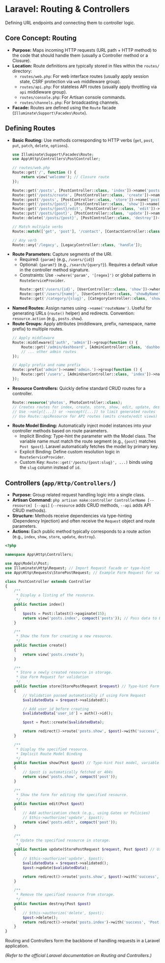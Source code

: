 # Laravel: Routing & Controllers

Defining URL endpoints and connecting them to controller logic.

## Core Concept: Routing

*   **Purpose:** Maps incoming HTTP requests (URL path + HTTP method) to the code that should handle them (usually a Controller method or a Closure).
*   **Location:** Route definitions are typically stored in files within the `routes/` directory:
    *   `routes/web.php`: For web interface routes (usually apply session state, CSRF protection via `web` middleware group).
    *   `routes/api.php`: For stateless API routes (usually apply throttling via `api` middleware group).
    *   `routes/console.php`: For Artisan console commands.
    *   `routes/channels.php`: For broadcasting channels.
*   **Facade:** Routes are defined using the `Route` facade (`Illuminate\Support\Facades\Route`).

## Defining Routes

*   **Basic Routing:** Use methods corresponding to HTTP verbs (`get`, `post`, `put`, `patch`, `delete`, `options`).
    ```php
    use Illuminate\Support\Facades\Route;
    use App\Http\Controllers\PostController;

    // routes/web.php
    Route::get('/', function () {
        return view('welcome'); // Closure route
    });

    Route::get('/posts', [PostController::class, 'index'])->name('posts.index'); // Controller action
    Route::get('/posts/create', [PostController::class, 'create'])->name('posts.create');
    Route::post('/posts', [PostController::class, 'store'])->name('posts.store');
    Route::get('/posts/{post}', [PostController::class, 'show'])->name('posts.show'); // Route Model Binding
    Route::get('/posts/{post}/edit', [PostController::class, 'edit'])->name('posts.edit');
    Route::put('/posts/{post}', [PostController::class, 'update'])->name('posts.update'); // Or Route::patch
    Route::delete('/posts/{post}', [PostController::class, 'destroy'])->name('posts.destroy');

    // Match multiple verbs
    Route::match(['get', 'post'], '/contact', [ContactController::class, 'handle']);

    // Any verb
    Route::any('/legacy', [LegacyController::class, 'handle']);
    ```
*   **Route Parameters:** Capture segments of the URI.
    *   Required: `{param}` (e.g., `/users/{id}`)
    *   Optional: `{param?}` (e.g., `/search/{query?}`). Requires a default value in the controller method signature.
    *   Constraints: Use `->where('param', '[regex]')` or global patterns in `RouteServiceProvider`.
        ```php
        Route::get('/users/{id}', [UserController::class, 'show'])->where('id', '[0-9]+');
        Route::get('/users/{name}', [UserController::class, 'showByName'])->whereAlpha('name');
        Route::get('/category/{slug}', [CategoryController::class, 'show'])->whereAlphaNumeric('slug');
        ```
*   **Named Routes:** Assign names using `->name('routeName')`. Useful for generating URLs (`route()` helper) and redirects. Convention: `resource.action` (e.g., `posts.show`).
*   **Route Groups:** Apply attributes (middleware, prefix, namespace, name prefix) to multiple routes.
    ```php
    // Apply middleware
    Route::middleware(['auth', 'admin'])->group(function () {
        Route::get('/admin/dashboard', [AdminController::class, 'dashboard']);
        // ... other admin routes
    });

    // Apply prefix and name prefix
    Route::prefix('admin')->name('admin.')->group(function () {
        Route::get('/users', [AdminUserController::class, 'index'])->name('users.index'); // Full name: admin.users.index
    });
    ```
*   **Resource Controllers:** Quickly define standard CRUD routes for a controller.
    ```php
    Route::resource('photos', PhotoController::class);
    // Creates routes for index, create, store, show, edit, update, destroy
    // Use ->only([...]) or ->except([...]) to limit generated routes
    // Use Route::apiResource for API routes (omits create/edit views)
    ```
*   **Route Model Binding:** Automatically inject model instances into your controller methods based on route parameters.
    *   Implicit Binding: Type-hint the parameter with the Model class. The variable name must match the route segment (e.g., `{post}` matches `Post $post`). Laravel automatically fetches the model by primary key.
    *   Explicit Binding: Define custom resolution logic in `RouteServiceProvider`.
    *   Custom Key: `Route::get('/posts/{post:slug}', ...)` binds using the `slug` column instead of `id`.

## Controllers (`app/Http/Controllers/`)

*   **Purpose:** Group related request handling logic into a single class.
*   **Artisan Command:** `php artisan make:controller ControllerName [--resource] [--api]` (`--resource` adds CRUD methods, `--api` adds API CRUD methods).
*   **Structure:** Methods receive dependencies via type-hinting (Dependency Injection) and often receive the `Request` object and route parameters.
*   **Actions:** Each public method typically corresponds to a route action (e.g., `index`, `show`, `store`, `update`, `destroy`).

```php
<?php

namespace App\Http\Controllers;

use App\Models\Post;
use Illuminate\Http\Request; // Import Request facade or type-hint
use App\Http\Requests\StorePostRequest; // Example Form Request for validation

class PostController extends Controller
{
    /**
     * Display a listing of the resource.
     */
    public function index()
    {
        $posts = Post::latest()->paginate(15);
        return view('posts.index', compact('posts')); // Pass data to Blade view
    }

    /**
     * Show the form for creating a new resource.
     */
    public function create()
    {
        return view('posts.create');
    }

    /**
     * Store a newly created resource in storage.
     * Use Form Request for validation
     */
    public function store(StorePostRequest $request) // Type-hint Form Request
    {
        // Validation passed automatically if using Form Request
        $validatedData = $request->validated();

        // Add user_id before creating
        $validatedData['user_id'] = auth()->id();

        $post = Post::create($validatedData);

        return redirect()->route('posts.show', $post)->with('success', 'Post created successfully!'); // Redirect with flash message
    }

    /**
     * Display the specified resource.
     * Implicit Route Model Binding
     */
    public function show(Post $post) // Type-hint Post model, variable name matches route segment {post}
    {
        // $post is automatically fetched or 404s
        return view('posts.show', compact('post'));
    }

    /**
     * Show the form for editing the specified resource.
     */
    public function edit(Post $post)
    {
        // Add authorization check (e.g., using Gates or Policies)
        // $this->authorize('update', $post);
        return view('posts.edit', compact('post'));
    }

    /**
     * Update the specified resource in storage.
     */
    public function update(StorePostRequest $request, Post $post) // Use Form Request again
    {
        // $this->authorize('update', $post);
        $validatedData = $request->validated();
        $post->update($validatedData);

        return redirect()->route('posts.show', $post)->with('success', 'Post updated successfully!');
    }

    /**
     * Remove the specified resource from storage.
     */
    public function destroy(Post $post)
    {
        // $this->authorize('delete', $post);
        $post->delete();
        return redirect()->route('posts.index')->with('success', 'Post deleted successfully!');
    }
}
```

Routing and Controllers form the backbone of handling requests in a Laravel application.

*(Refer to the official Laravel documentation on Routing and Controllers.)*
